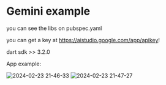 # Gemini example

you can see the libs on pubspec.yaml

you can get a key at https://aistudio.google.com/app/apikey!

dart sdk >> 3.2.0

App example:


![2024-02-23 21-46-33](https://github.com/GuilhermeHermes/gemini-flutter-example-with-vision-and-pro-vision/assets/85593021/696c2cc9-4388-408c-b691-513a3f88f243)
![2024-02-23 21-47-27](https://github.com/GuilhermeHermes/gemini-flutter-example-with-vision-and-pro-vision/assets/85593021/941ed381-4c2c-4e5c-a7f9-d4552c6d1a77)
